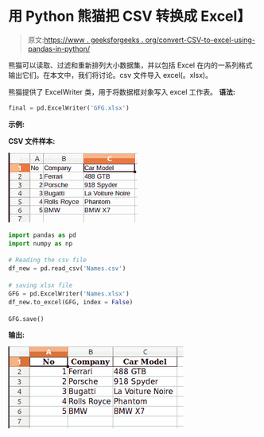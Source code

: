 # 用 Python 熊猫把 CSV 转换成 Excel】

> 原文:[https://www . geeksforgeeks . org/convert-CSV-to-excel-using-pandas-in-python/](https://www.geeksforgeeks.org/convert-csv-to-excel-using-pandas-in-python/)

熊猫可以读取、过滤和重新排列大小数据集，并以包括 Excel 在内的一系列格式输出它们。在本文中，我们将讨论。csv 文件导入 excel(。xlsx)。

熊猫提供了 ExcelWriter 类，用于将数据框对象写入 excel 工作表。
**语法:**

```py
final = pd.ExcelWriter('GFG.xlsx')

```

**示例:**

**CSV 文件样本:**

![python-csv-to-json](img/f23ab1f954c303b7a022536e23acd2e9.png)

```py
import pandas as pd
import numpy as np

# Reading the csv file
df_new = pd.read_csv('Names.csv')

# saving xlsx file
GFG = pd.ExcelWriter('Names.xlsx')
df_new.to_excel(GFG, index = False)

GFG.save()
```

**输出:**

![python-csv-to-excel](img/5c82fd6799253cf940545bc99225b8bc.png)